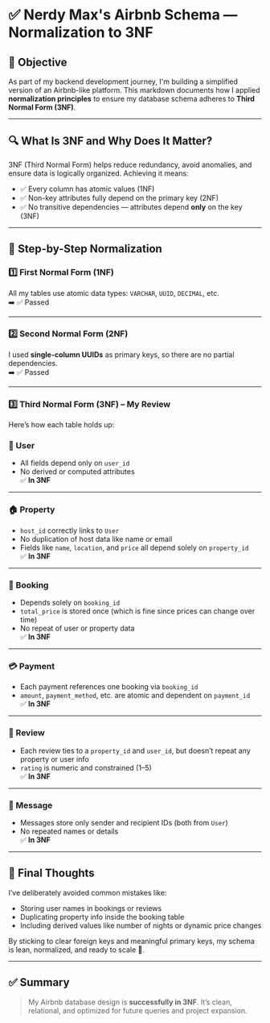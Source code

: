 # ✅ Nerdy Max's Airbnb Schema — Normalization to 3NF

## 🧠 Objective
As part of my backend development journey, I'm building a simplified version of an Airbnb-like platform. This markdown documents how I applied **normalization principles** to ensure my database schema adheres to **Third Normal Form (3NF)**.

---

## 🔍 What Is 3NF and Why Does It Matter?
3NF (Third Normal Form) helps reduce redundancy, avoid anomalies, and ensure data is logically organized. Achieving it means:
- ✅ Every column has atomic values (1NF)
- ✅ Non-key attributes fully depend on the primary key (2NF)
- ✅ No transitive dependencies — attributes depend **only** on the key (3NF)

---

## 🧱 Step-by-Step Normalization

### 1️⃣ First Normal Form (1NF)
All my tables use atomic data types: `VARCHAR`, `UUID`, `DECIMAL`, etc.  
➡️ ✅ Passed

---

### 2️⃣ Second Normal Form (2NF)
I used **single-column UUIDs** as primary keys, so there are no partial dependencies.  
➡️ ✅ Passed

---

### 3️⃣ Third Normal Form (3NF) – My Review

Here’s how each table holds up:

### 🧑 User
- All fields depend only on `user_id`
- No derived or computed attributes  
✅ **In 3NF**

---

### 🏠 Property
- `host_id` correctly links to `User`
- No duplication of host data like name or email
- Fields like `name`, `location`, and `price` all depend solely on `property_id`  
✅ **In 3NF**

---

### 📅 Booking
- Depends solely on `booking_id`
- `total_price` is stored once (which is fine since prices can change over time)
- No repeat of user or property data  
✅ **In 3NF**

---

### 💳 Payment
- Each payment references one booking via `booking_id`
- `amount`, `payment_method`, etc. are atomic and dependent on `payment_id`  
✅ **In 3NF**

---

### 🌟 Review
- Each review ties to a `property_id` and `user_id`, but doesn’t repeat any property or user info
- `rating` is numeric and constrained (1–5)  
✅ **In 3NF**

---

### 💬 Message
- Messages store only sender and recipient IDs (both from `User`)
- No repeated names or details  
✅ **In 3NF**

---

## 🧩 Final Thoughts

I’ve deliberately avoided common mistakes like:
- Storing user names in bookings or reviews
- Duplicating property info inside the booking table
- Including derived values like number of nights or dynamic price changes

By sticking to clear foreign keys and meaningful primary keys, my schema is lean, normalized, and ready to scale 🚀.

---

## ✅ Summary
> My Airbnb database design is **successfully in 3NF**. It’s clean, relational, and optimized for future queries and project expansion.

